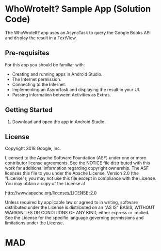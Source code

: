 WhoWroteIt?  Sample App (Solution Code)
=======================================

The WhoWroteIt? app uses an AsyncTask to query the Google Books API and display
the result in a TextView.

Pre-requisites
--------------

For this app you should be familiar with:

* Creating and running apps in Android Studio.
* The Internet permission.
* Connecting to the Internet.
* Implementing an AsyncTask and displaying the result in your UI.
* Passing information between Activities as Extras.


Getting Started
---------------

1. Download and open the app in Android Studio.

License
-------

Copyright 2018 Google, Inc.

Licensed to the Apache Software Foundation (ASF) under one or more contributor
license agreements.  See the NOTICE file distributed with this work for
additional information regarding copyright ownership.  The ASF licenses this
file to you under the Apache License, Version 2.0 (the "License"); you may not
use this file except in compliance with the License.  You may obtain a copy of
the License at

  http://www.apache.org/licenses/LICENSE-2.0

Unless required by applicable law or agreed to in writing, software
distributed under the License is distributed on an "AS IS" BASIS, WITHOUT
WARRANTIES OR CONDITIONS OF ANY KIND, either express or implied.  See the
License for the specific language governing permissions and limitations under
the License.
# MAD
